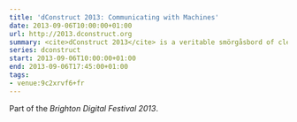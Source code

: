 ```yaml
---
title: 'dConstruct 2013: Communicating with Machines'
date: 2013-09-06T10:00:00+01:00
url: http://2013.dconstruct.org
summary: <cite>dConstruct 2013</cite> is a veritable smörgåsbord of clever clogs gathered together to twist our perceptions of technology and culture.
series: dconstruct
start: 2013-09-06T10:00:00+01:00
end: 2013-09-06T17:45:00+01:00
tags:
- venue:9c2xrvf6+fr
---
```

Part of the *Brighton Digital Festival 2013*.
